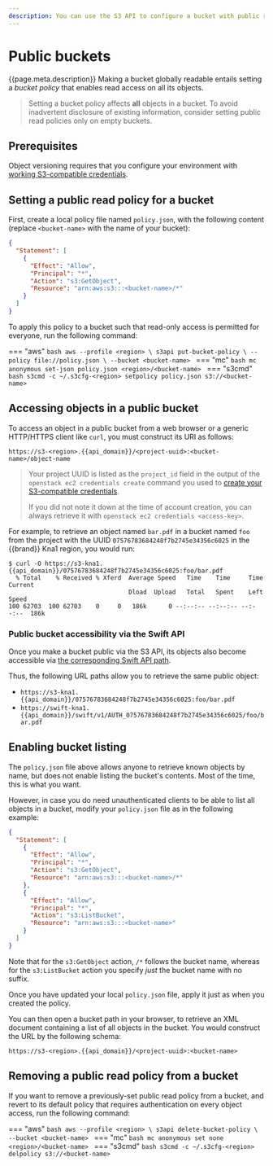 ```yaml
---
description: You can use the S3 API to configure a bucket with public read access, so that anyone can download its objects with a web browser.
---
```

# Public buckets

{{page.meta.description}}
Making a bucket globally readable entails setting a *bucket policy* that enables read access on all its objects.

> Setting a bucket policy affects **all** objects in a bucket.
> To avoid inadvertent disclosure of existing information, consider setting public read policies only on empty buckets.

## Prerequisites

Object versioning requires that you configure your environment with [working S3-compatible credentials](credentials.md).

## Setting a public read policy for a bucket

First, create a local policy file named `policy.json`, with the following content (replace `<bucket-name>` with the name of your bucket):

```json
{ 
  "Statement": [ 
    {
      "Effect": "Allow",
      "Principal": "*",
      "Action": "s3:GetObject",
      "Resource": "arn:aws:s3:::<bucket-name>/*"
    }
  ]
}
```

To apply this policy to a bucket such that read-only access is permitted for everyone, run the following command:

=== "aws"
    ```bash
    aws --profile <region> \
      s3api put-bucket-policy \
      --policy file://policy.json \
      --bucket <bucket-name>
    ```
=== "mc"
    ```bash
    mc anonymous set-json policy.json <region>/<bucket-name>
    ```
=== "s3cmd"
    ```bash
    s3cmd -c ~/.s3cfg-<region> setpolicy policy.json s3://<bucket-name>
    ```

## Accessing objects in a public bucket

To access an object in a public bucket from a web browser or a generic HTTP/HTTPS client like `curl`, you must construct its URI as follows:

```plain
https://s3-<region>.{{api_domain}}/<project-uuid>:<bucket-name>/object-name
```

> Your project UUID is listed as the `project_id` field in the output of the `openstack ec2 credentials create` command you used to [create your S3-compatible credentials](credentials.md).
>
> If you did not note it down at the time of account creation, you can always retrieve it with `openstack ec2 credentials <access-key>`.

For example, to retrieve an object named `bar.pdf` in a bucket named `foo` from the project with the UUID `07576783684248f7b2745e34356c6025` in the {{brand}} Kna1 region, you would run:

```console
$ curl -O https://s3-kna1.{{api_domain}}/07576783684248f7b2745e34356c6025:foo/bar.pdf
  % Total    % Received % Xferd  Average Speed   Time    Time     Time  Current
                                 Dload  Upload   Total   Spent    Left  Speed
100 62703  100 62703    0     0   186k      0 --:--:-- --:--:-- --:--:--  186k
```

### Public bucket accessibility via the Swift API

Once you make a bucket public via the S3 API, its objects also become accessible via [the corresponding Swift API path](../swift/public-container.md).

Thus, the following URL paths allow you to retrieve the same public object:

* `https://s3-kna1.{{api_domain}}/07576783684248f7b2745e34356c6025:foo/bar.pdf`
* `https://swift-kna1.{{api_domain}}/swift/v1/AUTH_07576783684248f7b2745e34356c6025/foo/bar.pdf`

## Enabling bucket listing

The `policy.json` file above allows anyone to retrieve known objects by name, but does not enable listing the bucket's contents.
Most of the time, this is what you want.

However, in case you do need unauthenticated clients to be able to list all objects in a bucket, modify your `policy.json` file as in the following example:

```json
{
  "Statement": [ 
    {
      "Effect": "Allow",
      "Principal": "*",
      "Action": "s3:GetObject",
      "Resource": "arn:aws:s3:::<bucket-name>/*"
    },
    {
      "Effect": "Allow",
      "Principal": "*",
      "Action": "s3:ListBucket",
      "Resource": "arn:aws:s3:::<bucket-name>"
    }
  ]
}
```

Note that for the `s3:GetObject` action, `/*` follows the bucket name, whereas for the `s3:ListBucket` action you specify *just* the bucket name with no suffix.

Once you have updated your local `policy.json` file, apply it just as when you created the policy.

You can then open a bucket path in your browser, to retrieve an XML document containing a list of all objects in the bucket.
You would construct the URL by the following schema:

```plain
https://s3-<region>.{{api_domain}}/<project-uuid>:<bucket-name>
```

## Removing a public read policy from a bucket

If you want to remove a previously-set public read policy from a bucket, and revert to its default policy that requires authentication on every object access, run the following command:

=== "aws"
    ```bash
    aws --profile <region> \
      s3api delete-bucket-policy \
      --bucket <bucket-name>
    ```
=== "mc"
    ```bash
    mc anonymous set none <region>/<bucket-name>
    ```
=== "s3cmd"
    ```bash
    s3cmd -c ~/.s3cfg-<region> delpolicy s3://<bucket-name>
    ```

